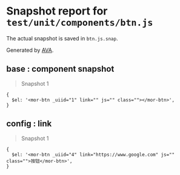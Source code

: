 # Snapshot report for `test/unit/components/btn.js`

The actual snapshot is saved in `btn.js.snap`.

Generated by [AVA](https://ava.li).

## base : component snapshot

> Snapshot 1

    {
      $el: '<mor-btn _uiid="1" link="" js="" class=""></mor-btn>',
    }

## config : link

> Snapshot 1

    {
      $el: '<mor-btn _uiid="4" link="https://www.google.com" js="" class="">按钮</mor-btn>',
    }
